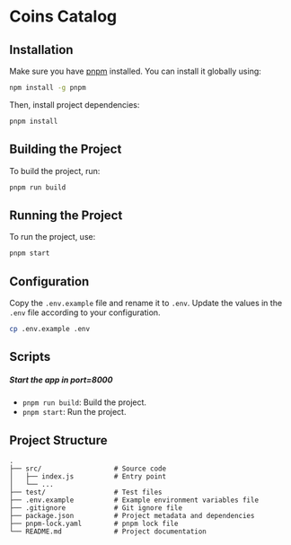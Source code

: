 # Coins Catalog

## Installation

Make sure you have [pnpm](https://pnpm.io/) installed. You can install it globally using:

```bash
npm install -g pnpm
```

Then, install project dependencies:

```bash
pnpm install
```

## Building the Project

To build the project, run:

```bash
pnpm run build
```

## Running the Project

To run the project, use:

```bash
pnpm start
```

## Configuration

Copy the `.env.example` file and rename it to `.env`. Update the values in the `.env` file according to your configuration.

```bash
cp .env.example .env
```

## Scripts

##### Start the app in port=8000

- `pnpm run build`: Build the project.
- `pnpm start`: Run the project.



## Project Structure

```plaintext
.
├── src/                  # Source code
│   ├── index.js          # Entry point
│   └── ...
├── test/                 # Test files
├── .env.example          # Example environment variables file
├── .gitignore            # Git ignore file
├── package.json          # Project metadata and dependencies
├── pnpm-lock.yaml        # pnpm lock file
└── README.md             # Project documentation
```
